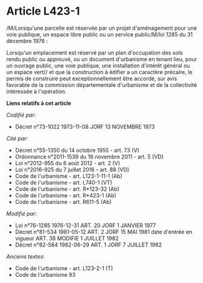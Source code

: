 # Article L423-1

/M/Lorsqu'une parcelle est réservée par un projet d'aménagement pour une voie publique, un espace libre public ou un service
public/M/loi 1285 du 31 décembre 1976 :

Lorsqu'un emplacement est réservé par un plan d'occupation des sols rendu public ou approuvé, ou un document d'urbanisme en
tenant lieu, pour un ouvrage public, une voie publique, une installation d'intérêt général ou un espace vert// et que la
construction à édifier a un caractère précaire, le permis de construire peut exceptionnellement être accordé, sur avis
favorable de la commission départementale d'urbanisme et de la collectivité intéressée à l'opération.

**Liens relatifs à cet article**

_Codifié par_:

  - Décret n°73-1022 1973-11-08 JORF 13 NOVEMBRE 1973

_Cité par_:

  - Décret n°55-1350 du 14 octobre 1955 - art. 73 (V)
  - Ordonnance n°2011-1539 du 16 novembre 2011 - art. 5 (VD)
  - Loi n°2012-955 du 6 août 2012 - art. 2 (V)
  - Loi n°2016-925 du 7 juillet 2016 - art. 88 (VD)
  - Code de l'urbanisme - art. L123-1-11-1 (Ab)
  - Code de l'urbanisme - art. L740-1 (VT)
  - Code de l'urbanisme - art. R*123-32 (Ab)
  - Code de l'urbanisme - art. R*423-1 (Ab)
  - Code de l'urbanisme - art. R611-5 (Ab)

_Modifié par_:

  - Loi n°76-1285 1976-12-31 ART. 20 JORF 1 JANVIER 1977
  - Décret n°81-534 1981-05-12 ART. 2 JORF 15 MAI 1981 date d'entrée en vigueur ART. 38 MODIFIE 1 JUILLET 1982
  - Décret n°82-584 1982-06-29 ART. 1 JORF 7 JUILLET 1982

_Anciens textes_:

  - Code de l'urbanisme - art. L123-2-1 (T)
  - Code de l'urbanisme 93
